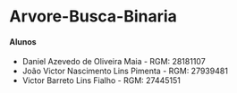 # Arvore-Busca-Binaria

#### Alunos

* Daniel Azevedo de Oliveira Maia - RGM: 28181107
* João Victor Nascimento Lins Pimenta - RGM: 27939481
* Victor Barreto Lins Fialho - RGM: 27445151